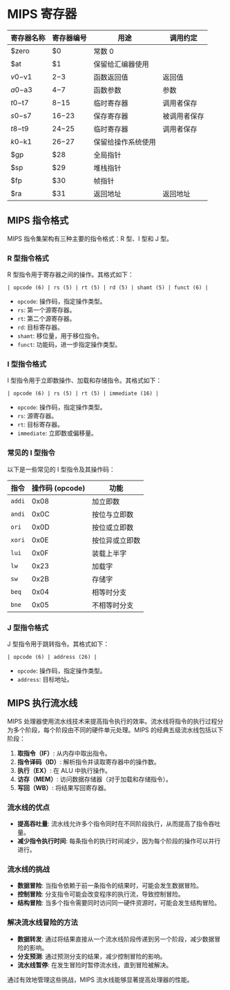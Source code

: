 # MIPS 寄存器

| 寄存器名称 | 寄存器编号 | 用途                  | 调用约定            |
|------------|------------|-----------------------|---------------------|
| $zero      | $0         | 常数 0                |                     |
| $at        | $1         | 保留给汇编器使用      |                     |
| $v0-$v1    | $2-$3      | 函数返回值            | 返回值              |
| $a0-$a3    | $4-$7      | 函数参数              | 参数                |
| $t0-$t7    | $8-$15     | 临时寄存器            | 调用者保存          |
| $s0-$s7    | $16-$23    | 保存寄存器            | 被调用者保存        |
| $t8-$t9    | $24-$25    | 临时寄存器            | 调用者保存          |
| $k0-$k1    | $26-$27    | 保留给操作系统使用    |                     |
| $gp        | $28        | 全局指针              |                     |
| $sp        | $29        | 堆栈指针              |                     |
| $fp        | $30        | 帧指针                |                     |
| $ra        | $31        | 返回地址              | 返回地址            |


## MIPS 指令格式

MIPS 指令集架构有三种主要的指令格式：R 型、I 型和 J 型。

### R 型指令格式

R 型指令用于寄存器之间的操作。其格式如下：

```
| opcode (6) | rs (5) | rt (5) | rd (5) | shamt (5) | funct (6) |
```

- `opcode`: 操作码，指定操作类型。
- `rs`: 第一个源寄存器。
- `rt`: 第二个源寄存器。
- `rd`: 目标寄存器。
- `shamt`: 移位量，用于移位指令。
- `funct`: 功能码，进一步指定操作类型。

### I 型指令格式

I 型指令用于立即数操作、加载和存储指令。其格式如下：

```
| opcode (6) | rs (5) | rt (5) | immediate (16) |
```

- `opcode`: 操作码，指定操作类型。
- `rs`: 源寄存器。
- `rt`: 目标寄存器。
- `immediate`: 立即数或偏移量。
### 常见的 I 型指令

以下是一些常见的 I 型指令及其操作码：

| 指令 | 操作码 (opcode) | 功能                   |
|------|-----------------|------------------------|
| `addi` | 0x08           | 加立即数               |
| `andi` | 0x0C           | 按位与立即数           |
| `ori`  | 0x0D           | 按位或立即数           |
| `xori` | 0x0E           | 按位异或立即数         |
| `lui`  | 0x0F           | 装载上半字             |
| `lw`   | 0x23           | 加载字                 |
| `sw`   | 0x2B           | 存储字                 |
| `beq`  | 0x04           | 相等时分支             |
| `bne`  | 0x05           | 不相等时分支           |
### J 型指令格式

J 型指令用于跳转指令。其格式如下：

```
| opcode (6) | address (26) |
```

- `opcode`: 操作码，指定操作类型。
- `address`: 目标地址。
## MIPS 执行流水线

MIPS 处理器使用流水线技术来提高指令执行的效率。流水线将指令的执行过程分为多个阶段，每个阶段由不同的硬件单元处理。MIPS 的经典五级流水线包括以下阶段：

1. **取指令（IF）**: 从内存中取出指令。
2. **指令译码（ID）**: 解析指令并读取寄存器中的操作数。
3. **执行（EX）**: 在 ALU 中执行操作。
4. **访存（MEM）**: 访问数据存储器（对于加载和存储指令）。
5. **写回（WB）**: 将结果写回寄存器。

### 流水线的优点

- **提高吞吐量**: 流水线允许多个指令同时在不同阶段执行，从而提高了指令吞吐量。
- **减少指令执行时间**: 每条指令的执行时间减少，因为每个阶段的操作可以并行进行。

### 流水线的挑战

- **数据冒险**: 当指令依赖于前一条指令的结果时，可能会发生数据冒险。
- **控制冒险**: 分支指令可能会改变程序的执行流，导致控制冒险。
- **结构冒险**: 当多个指令需要同时访问同一硬件资源时，可能会发生结构冒险。

### 解决流水线冒险的方法

- **数据转发**: 通过将结果直接从一个流水线阶段传递到另一个阶段，减少数据冒险的影响。
- **分支预测**: 通过预测分支的结果，减少控制冒险的影响。
- **流水线暂停**: 在发生冒险时暂停流水线，直到冒险被解决。

通过有效地管理这些挑战，MIPS 流水线能够显著提高处理器的性能。